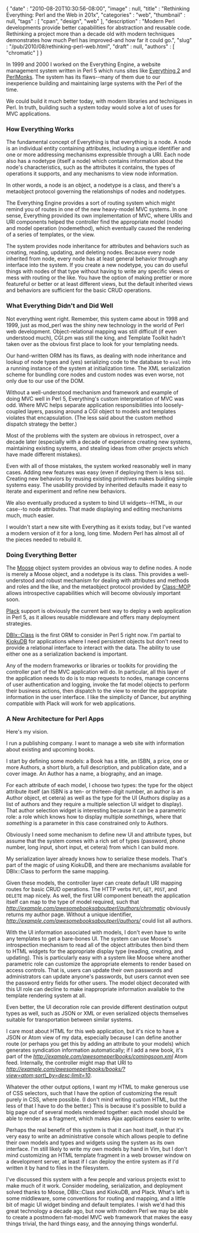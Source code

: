 {
   "date" : "2010-08-20T10:30:56-08:00",
   "image" : null,
   "title" : "Rethinking Everything: Perl and the Web in 201x",
   "categories" : "web",
   "thumbnail" : null,
   "tags" : [
      "cpan",
      "design",
      "web"
   ],
   "description" : "Modern Perl developments provide better capabilities for abstraction and reusable code.  Rethinking a project more than a decade old with modern techniques demonstrates how much Perl has improved-and how far it could go.",
   "slug" : "/pub/2010/08/rethinking-perl-web.html",
   "draft" : null,
   "authors" : [
      "chromatic"
   ]
}



In 1999 and 2000 I worked on the Everything Engine, a website management system written in Perl 5 which runs sites like [Everything 2](http://everything2.org/) and [PerlMonks](http://perlmonks.org/). The system has its flaws--many of them due to our inexperience building and maintaining large systems with the Perl of the time.

We could build it much better today, with modern libraries and techniques in Perl. In truth, building such a system today would solve a lot of uses for MVC applications.

### **How Everything Works**

The fundamental concept of Everything is that everything is a node. A node is an individual entity containing attributes, including a unique identifier and one or more addressing mechanisms expressible through a URI. Each node also has a nodetype (itself a node) which contains information about the node's characteristics, such as the attributes it contains, the types of operations it supports, and any mechanisms to view node information.

In other words, a node is an object, a nodetype is a class, and there's a metaobject protocol governing the relationships of nodes and nodetypes.

The Everything Engine provides a sort of routing system which might remind you of routes in one of the new heavy-model MVC systems. In one sense, Everything provided its own implementation of MVC, where URIs and URI components helped the controller find the appropriate model (node) and model operation (nodemethod), which eventually caused the rendering of a series of templates, or the view.

The system provides node inheritance for attributes and behaviors such as creating, reading, updating, and deleting nodes. Because every node inherited from node, every node has at least general behavior through any interface into the system. If you create a new nodetype, you can do useful things with nodes of that type without having to write any specific views or mess with routing or the like. You have the option of making prettier or more featureful or better or at least different views, but the default inherited views and behaviors are sufficient for the basic CRUD operations.

### **What Everything Didn't and Did Well**

Not everything went right. Remember, this system came about in 1998 and 1999, just as mod\_perl was the shiny new technology in the world of Perl web development. Object-relational mapping was still difficult (if even understood much), CGI.pm was still the king, and Template Toolkit hadn't taken over as the obvious first place to look for your templating needs.

Our hand-written ORM has its flaws, as dealing with node inheritance and lookup of node types and (yes) serializing code to the database to `eval` into a running instance of the system at initialization time. The XML serialization scheme for bundling core nodes and custom nodes was even worse, not only due to our use of the DOM.

Without a well-understood mechanism and framework and example of doing MVC well in Perl 5, Everything's custom interpretation of MVC was odd. Where MVC helps separate application responsibilities into loosely-coupled layers, passing around a CGI object to models and templates violates that encapsulation. (The less said about the custom method dispatch strategy the better.)

Most of the problems with the system are obvious in retrospect, over a decade later (especially with a decade of experience creating new systems, maintaining existing systems, and stealing ideas from other projects which have made different mistakes).

Even with all of those mistakes, the system worked reasonably well in many cases. Adding new features was easy (even if deploying them is less so). Creating new behaviors by reusing existing primitives makes building simple systems easy. The usability provided by inherited defaults made it easy to iterate and experiment and refine new behaviors.

We also eventually produced a system to bind UI widgets--HTML, in our case--to node attributes. That made displaying and editing mechanisms much, much easier.

I wouldn't start a new site with Everything as it exists today, but I've wanted a modern version of it for a long, long time. Modern Perl has almost all of the pieces needed to rebuild it.

### **Doing Everything Better**

The [Moose](http://moose.perl.org/) object system provides an obvious way to define nodes. A node is merely a Moose object, and a nodetype is its class. This provides a well-understood and robust mechanism for dealing with attributes and methods and roles and the like, and the metaobject protocol provided by [Class::MOP](http://search.cpan.org/perldoc?Class::MOP) allows introspective capabilities which will become obviously important soon.

[Plack](http://search.cpan.org/perldoc?Plack) support is obviously the current best way to deploy a web application in Perl 5, as it allows reusable middleware and offers many deployment strategies.

[DBIx::Class](http://search.cpan.org/perldoc?DBIx::Class) is the first ORM to consider in Perl 5 right now. I'm partial to [KiokuDB](http://search.cpan.org/perldoc?KiokuDB) for applications where I need persistent objects but don't need to provide a relational interface to interact with the data. The ability to use either one as a serialization backend is important.

Any of the modern frameworks or libraries or toolkits for providing the controller part of the MVC application will do. In particular, all this layer of the application needs to do is to map requests to nodes, manage concerns of user authentication and logging, invoke the fat model objects to perform their business actions, then dispatch to the view to render the appropriate information in the user interface. I like the simplicity of Dancer, but anything compatible with Plack will work for web applications.

### **A New Architecture for Perl Apps**

Here's my vision.

I run a publishing company. I want to manage a web site with information about existing and upcoming books.

I start by defining some models: a Book has a title, an ISBN, a price, one or more Authors, a short blurb, a full description, and publication date, and a cover image. An Author has a name, a biography, and an image.

For each attribute of each model, I choose two types: the type for the object attribute itself (an ISBN is a ten- or thirteen-digit number, an author is an Author object, et cetera) as well as the type for the UI (Authors display as a list of authors and they require a multiple selection UI widget to display). That author selection widget is interesting because it can be a parametric role: a role which knows how to display multiple *something*s, where that *something* is a parameter in this case constrained only to Authors.

Obviously I need some mechanism to define new UI and attribute types, but assume that the system comes with a rich set of types (password, phone number, long input, short input, et cetera) from which I can build more.

My serialization layer already knows how to serialize these models. That's part of the magic of using KiokuDB, and there are mechanisms available for DBIx::Class to perform the same mapping.

Given these models, the controller layer can create default URI mapping routes for basic CRUD operations. The HTTP verbs `PUT`, `GET`, `POST`, and `DELETE` map nicely. As well, the first URI component beneath the application itself can map to the type of model required, such that *http://example.com/awesomebooksaboutperl/authors/chromatic* obviously returns my author page. Without a unique identifier, *http://example.com/awesomebooksaboutperl/authors/* could list all authors.

With the UI information associated with models, I don't even have to write any templates to get a bare-bones UI. The system can use Moose's introspection mechanism to read all of the object attributes then bind them to HTML widgets for the appropriate display type (reading, creating, and updating). This is particularly easy with a system like Moose where another parametric role can customize the appropriate elements to render based on access controls. That is, users can update their own passwords and administrators can update anyone's passwords, but users cannot even see the password entry fields for other users. The model object decorated with this UI role can decline to make inappropriate information available to the template rendering system at all.

Even better, the UI decoration role can provide different destination output types as well, such as JSON or XML or even serialized objects themselves suitable for transportation between similar systems.

I care most about HTML for this web application, but it's nice to have a JSON or Atom view of my data, especially because I can define another route (or perhaps you get this by adding an attribute to your models) which generates syndication information automatically; if I add a new book, it's part of the *http://example.com/awesomeperlbooks/comingsoon.xml* Atom feed. Internally, the controller might map that URI to *http://example.com/awesomeperlbooks/books/?view=atom;sort\_by=desc;limit=10*.

Whatever the other output options, I want my HTML to make generous use of CSS selectors, such that I have the option of customizing the result purely in CSS, where possible. (I don't mind writing custom HTML, but the less of that I have to do the better.) This is because it's possible to build a big page out of several models rendered together: each model should be able to render as a fragment, which makes Ajax applications easier to write.

Perhaps the real benefit of this system is that it can host itself, in that it's very easy to write an administrative console which allows people to define their own models and types and widgets using the system as its own interface. I'm still likely to write my own models by hand in Vim, but I don't mind customizing an HTML template fragment in a web browser window on a development server, at least if I can deploy the entire system as if I'd written it by hand to files in the filesystem.

I've discussed this system with a few people and various projects exist to make much of it work. Consider modeling, serialization, and deployment solved thanks to Moose, DBIx::Class and KiokuDB, and Plack. What's left is some middleware, some conventions for routing and mapping, and a little bit of magic UI widget binding and default templates. I wish we'd had this great technology a decade ago, but now with modern Perl we may be able to create a postmodern fat-model MVC web framework that makes the easy things trivial, the hard things easy, and the annoying things wonderful.

